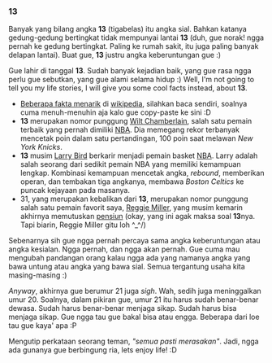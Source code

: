 ### 13

Banyak yang bilang angka **13** (tigabelas) itu angka sial. Bahkan katanya gedung-gedung bertingkat tidak 
mempunyai lantai **13** (duh, gue norak! ngga pernah ke gedung bertingkat. Paling ke rumah sakit, itu juga paling 
banyak delapan lantai). Buat gue, **13** justru angka keberuntungan gue :)

Gue lahir di tanggal **13**. Sudah banyak kejadian baik, yang gue rasa ngga perlu gue sebutkan, yang gue alami
selama hidup :) Well, I'm not going to tell you my life stories, I will give you some cool facts instead, about
**13**.

- [Beberapa fakta menarik](http://en.wikipedia.org/wiki/Thirteen#As_lucky.2C_unlucky.2C_or_significant_number) di [wikipedia](http://en.wikipedia.org), silahkan baca sendiri, soalnya cuma menuh-menuhin aja kalo gue copy-paste ke sini :D
- **13** merupakan nomor punggung [Wilt Chamberlain](http://www.nba.com/history/players/chamberlain_bio.html), 
salah satu pemain terbaik yang pernah dimiliki [NBA](http://www.nba.com). Dia memegang rekor terbanyak
mencetak poin dalam satu pertandingan, 100 poin saat melawan *New York Knicks*.
- **13** musim [Larry Bird](http://www.nba.com/history/players/bird_bio.html) berkarir menjadi pemain
basket [NBA](http://nba.com). Larry adalah salah seorang dari sedikit pemain NBA yang memiliki
kemampuan lengkap. Kombinasi kemampuan mencetak angka, *rebound*, memberikan operan, dan
tembakan tiga angkanya, membawa *Boston Celtics* ke puncak kejayaan pada masanya.
- 31, yang merupakan kebalikan dari **13**, merupakan nomor punggung salah satu pemain favorit saya,
[Reggie Miller](http://www.nba.com/pacers/news/miller_page_0405.html), 
yang musim kemarin akhirnya memutuskan 
[pensiun](http://www.nba.com/pacers/news/reggie_tribute_page.html) 
(okay, yang ini agak maksa soal **13**nya. Tapi biarin, Reggie Miller gitu loh ^_^/)

Sebenarnya sih gue ngga pernah percaya sama angka keberuntungan atau angka kesialan. Ngga pernah, dan
ngga akan pernah. Gue cuma mau mengubah pandangan orang kalau ngga ada yang namanya angka
yang bawa untung atau angka yang bawa sial. Semua tergantung usaha kita masing-masing :)

*Anyway*, akhirnya gue berumur 21 juga *sigh*. Wah, sedih juga meninggalkan umur 20. Soalnya,
dalam pikiran gue, umur 21 itu harus sudah benar-benar dewasa. Sudah harus benar-benar menjaga sikap.
Sudah harus bisa menjaga sikap. Gue ngga tau gue bakal bisa atau engga. Beberapa dari loe
tau gue kaya' apa :P 

Mengutip perkataan seorang teman, *"semua pasti merasakan"*. Jadi, ngga
ada gunanya gue berbingung ria, lets enjoy life! :D

<!-- METADATA: {"time": "2005-08-13 03:10:10", "title": "13"} -->

